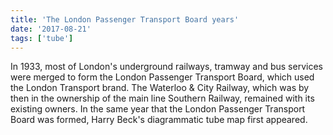 ```yaml
---
title: 'The London Passenger Transport Board years'
date: '2017-08-21'
tags: ['tube']
---
```


In 1933, most of London's underground railways, tramway and bus services were merged to form the London Passenger Transport Board, which used the London Transport brand. The Waterloo & City Railway, which was by then in the ownership of the main line Southern Railway, remained with its existing owners. In the same year that the London Passenger Transport Board was formed, Harry Beck's diagrammatic tube map first appeared.
